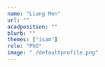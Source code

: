 ```yaml
---
name: "Liang Men"
url: ""
acadposition: ""
blurb: ""
themes: ["isam"]
role: "PhD"
image: "./defaultprofile.png"
---
```

